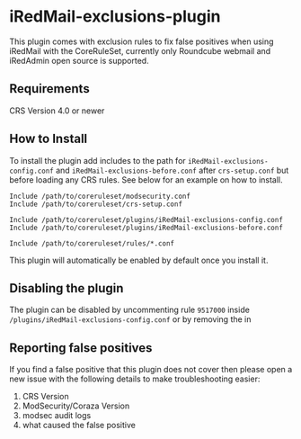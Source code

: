 # iRedMail-exclusions-plugin
This plugin comes with exclusion rules to fix false positives when using iRedMail with the CoreRuleSet, currently only Roundcube webmail and iRedAdmin open source is supported.

## Requirements
CRS Version 4.0 or newer

## How to Install
To install the plugin add includes to the path for ``iRedMail-exclusions-config.conf`` and ``iRedMail-exclusions-before.conf`` after ``crs-setup.conf`` but before loading any CRS rules. See below for an example on how to install.
```
Include /path/to/coreruleset/modsecurity.conf
Include /path/to/coreruleset/crs-setup.conf

Include /path/to/coreruleset/plugins/iRedMail-exclusions-config.conf
Include /path/to/coreruleset/plugins/iRedMail-exclusions-before.conf

Include /path/to/coreruleset/rules/*.conf
```
This plugin will automatically be enabled by default once you install it.

## Disabling the plugin
The plugin can be disabled by uncommenting rule ``9517000`` inside ``/plugins/iRedMail-exclusions-config.conf`` or by removing the in

## Reporting false positives
If you find a false positive that this plugin does not cover then please open a new issue with the following details to make troubleshooting easier:
1. CRS Version
2. ModSecurity/Coraza Version
3. modsec audit logs
4. what caused the false positive
